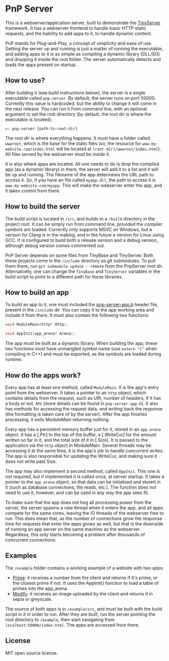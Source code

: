 # PnP Server

This is a webserver/application server, built to demonstrate the [TinyServer](https://github.com/robertofig85/TinyServer) framework. It has a webserver frontend to handle basic HTTP static requests, and the hability to add apps to it, to handle dynamic content.

PnP stands for Plug-and-Play, a concept of simplicity and ease of use. Getting the server up and running is just a matter of running the executable, and adding apps to it is as simple as compiling a dynamic library (DLL/SO) and dropping it inside the root folder. The server automatically detects and loads the apps present on startup.

## How to use?

After building it (see build instructions below), the server is a single executable called `pnp-server`. By default, the server runs on port 50000. Currently this value is hardcoded, but the ability to change it will come in the next release. You can run it from command line, with an optional argument to set the root directory (by default, the root dir is where the executable is located):

```
>: pnp-server [path-to-root-dir]
```

The root dir is where everything happens. It must have a folder called `wwwroot`, which is the base for the static files (so, the resource for `www.my-website.com/index.html` will be located at `[root-dir]/wwwroot/index.html`). All files served by the webserver must be inside it.

It is also where apps are located. All one needs to do is drop the compiled app (as a dynamic library) in there, the server will add it to a list and it will be up and running. The filename of the app determines the URL path to access it. So, if you have an file called `myapp.dll`, the path to access it is `www.my-website.com/myapp`. This will make the webserver enter the app, and it takes control from there.

## How to build the server

The build script is located in `/src`, and builds to a `/build` directory in the project root. It can be simply run from command line, provided the compiler symbols are loaded. Currently only supports MSVC on Windows, but a version for Clang is in the making, and in the future a version for Linux using GCC. It is configured to build both a release version and a debug version, although debug version comes commented out.

PnP Server depends on some files from TinyBase and TinyServer. Both these projects come in the `/include` directory as git submodules. To pull them there, run `git submodule update --remote` from the PnpServer root dir. Alternatively, one can change the `TinyBase` and `TinyServer` variables in the build script to point to a different path for these libraries.

## How to build an app

To build an app to it, one must included the [pnp-server-app.h](src/pnp-server-app.h) header file, present in the `/include` dir. You can copy it to the app working area and include it from there. It must also contain the following two functions:

```c
void ModuleMain(http* Http);

void AppInit(app_arena* Arena);
```

The app must be built as a dynamic library. When building the app, these two functions must have unmangled symbol name (use `extern "C"` when compiling in C++) and must be exported, as the symbols are loaded during runtime.

## How do the apps work?

Every app has at least one method, called `ModuleMain`. It is the app's entry point from the webserver. It takes a pointer to an `http` object, which contains details from the request, such as URI, number of headers, if it has a body or not, etc (more details can be found in `pnp-server-app.h`). It also has methods for accessing the request data, and writing back the response (the formatting is taken care of by the server). After the app finishes processing, it exits ModuleMain returning nothing.

Every app has a persistent memory buffer just for it, stored in an `app_arena` object. It has a [.Ptr] to the top of the buffer, a [.WriteCur] for the amount written so far in it, and the total size of it in [.Size]. It is passed to the application via the `http` object in ModuleMain. Several threads may be accessing it at the same time, it is the app's job to handle concurrent writes. The app is also responsible for updating the WriteCur, and making sure it does not write past Size.

The app may also implement a second method, called `AppInit`. This one is not required, but if implemented it is called once, at server startup. It takes a pointer to the `app_arena` object, so that data can be initialised and stored in it (such as database connections, file reads, etc.). The function does not need to use it, however, and can be used in any way the app sees fit.

To make sure that the app does not hog all processing power from the server, the server spawns a new thread when it enters the app, and all apps compete for the same cores, leaving the IO threads of the webserver free to run. This does mean that, as the number of connections grow the response time for requests that enter the apps grows as well, but that is the downside of running an app server on the same machine as the webserver. Regardless, this only starts becoming a problem after thousands of concurrent connections.

## Examples

The `/example` folder contains a working example of a website with two apps:

* [Prime](/example/src/prime.c):  it receives a number from the client and returns if it's prime, or the closest prime if not. It uses the AppInit() function to load a table of primes into the app_arena.
* [Modify](/example/src/modify.cpp): it receives an image uploaded by the client and returns it in sepia or greyscale.

The source of both apps is in `/example/src`, and must be built with the build script in it in order to run. After they are built, run the server pointing the root directory to `/example`, then start navigating from `localhost:50000/index.html`. The apps are accessed from there.

## License

MIT open source license.